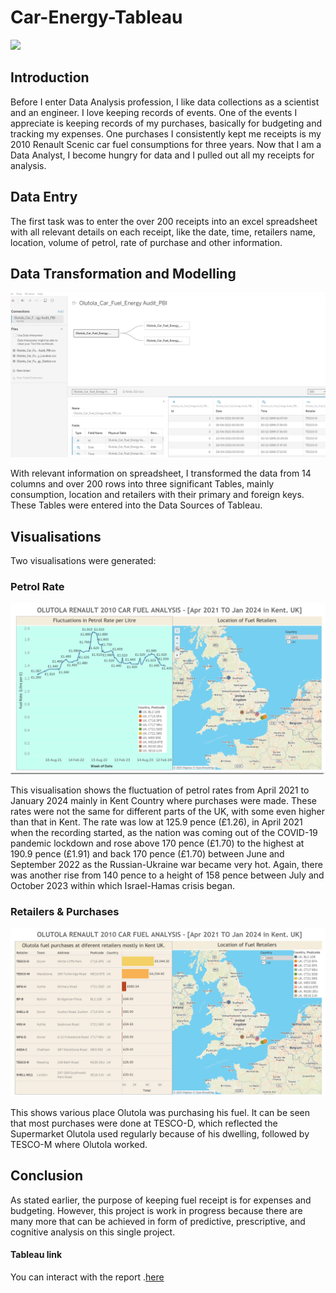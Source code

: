 # Car-Energy-Tableau

![](2010_Renault_Scenic.jpg)

## Introduction
Before I enter Data Analysis profession, I like data collections as a scientist and an engineer. I love keeping records of events.
One of the events I appreciate is keeping records of my purchases, basically for budgeting and tracking my expenses. One purchases I consistently kept me receipts is my 2010 Renault Scenic car fuel consumptions for three years. Now that I am a Data Analyst, I become hungry for data and I pulled out all my receipts for analysis.

## Data Entry
The first task was to enter the over 200 receipts into an excel spreadsheet with all relevant details on each receipt, like the date, time, retailers name, location, volume of petrol, rate of purchase and other information.

## Data Transformation and Modelling

![](Olutoal_car_energy_T1.png)

With relevant information on spreadsheet, I transformed the data from 14 columns and over 200 rows into three significant Tables, mainly consumption, location and retailers with their primary and foreign keys. These Tables were entered into the Data Sources of Tableau.

## Visualisations
Two visualisations were generated:

### Petrol Rate

![](Olutoal_car_energy_T2.png)

This visualisation shows the fluctuation of petrol rates from April 2021 to January 2024 mainly in Kent Country where purchases were made. These rates were not the same for different parts of the UK, with some even higher than that in Kent.
The rate was low at 125.9 pence (£1.26), in April 2021 when the recording started, as the nation was coming out of the COVID-19 pandemic lockdown and rose above 170 pence (£1.70) to the highest at 190.9 pence (£1.91) and back 170 pence (£1.70) between June and September 2022 as the Russian-Ukraine war became very hot.
Again, there was another rise from 140 pence to a height of 158 pence between July and October 2023 within which Israel-Hamas crisis began.

### Retailers & Purchases

![](Olutoal_car_energy_T3.png)

This shows various place Olutola was purchasing his fuel.
It can be seen that most purchases were done at TESCO-D, which reflected the Supermarket Olutola used regularly because of his dwelling, followed by TESCO-M where Olutola worked.

## Conclusion
As stated earlier, the purpose of keeping fuel receipt is for expenses and budgeting.
However, this project is work in progress because there are many more that can be achieved in form of predictive, prescriptive, and cognitive analysis on this single project.

#### Tableau link
You can interact with the report .[here](https://public.tableau.com/app/profile/olutola.fakehinde/viz/OlutolaCarEnergyAnalysis_06022024/Dashboard1?publish=yes)



